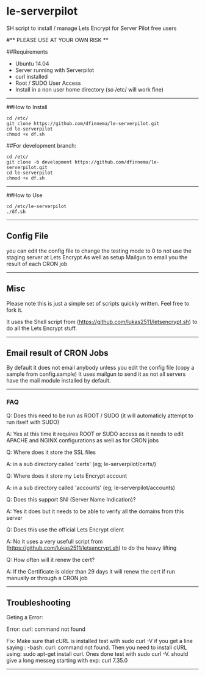 # le-serverpilot
SH script to install / manage Lets Encrypt for Server Pilot free users

#** PLEASE USE AT YOUR OWN RISK **

##Requirements

 * Ubuntu 14.04 
 * Server running with Serverpilot
 * curl installed
 * Root / SUDO User Access
 * Install in a non user home directory (so /etc/ will work fine)

---
##How to Install

```
cd /etc/
git clone https://github.com/dfinnema/le-serverpilot.git
cd le-serverpilot
chmod +x df.sh
```
##For development branch:
```
cd /etc/
git clone -b development https://github.com/dfinnema/le-serverpilot.git
cd le-serverpilot
chmod +x df.sh
```
---
##How to Use

```
cd /etc/le-serverpilot
./df.sh
```
---
## Config File

you can edit the config file to change the testing mode to 0 to not use the staging server at Lets Encrypt
As well as setup Mailgun to email you the result of each CRON job 

---
## Misc

Please note this is just a simple set of scripts quickly written. Feel free to fork it.

It uses the Shell script from (https://github.com/lukas2511/letsencrypt.sh) to do all the Lets Encrypt stuff. 

---
## Email result of CRON Jobs

By default it does not email anybody unless you edit the config file (copy a sample from config.sample) 
It uses mailgun to send it as not all servers have the mail module installed by default. 

---
### FAQ

Q: Does this need to be run as ROOT / SUDO (it will automaticly attempt to run itself with SUDO)

A: Yes at this time it requires ROOT or SUDO access as it needs to edit APACHE and NGINX configurations as well as for CRON jobs

Q: Where does it store the SSL files 

A: in a sub directory called 'certs' (eg; le-serverpilot/certs/)

Q: Where does it store my Lets Encrypt account 

A: in a sub directory called 'accounts' (eg; le-serverpilot/accounts)

Q: Does this support SNI (Server Name Indication)?

A: Yes it does but it needs to be able to verify all the domains from this server

Q: Does this use the official Lets Encrypt client

A: No it uses a very usefull script from (https://github.com/lukas2511/letsencrypt.sh) to do the heavy lifting

Q: How often will it renew the cert?

A: If the Certificate is older than 29 days it will renew the cert if run manually or through a CRON job

---
## Troubleshooting
Geting a Error:

Error: curl: command not found

Fix: Make sure that cURL is installed test with sudo curl -V 
if you get a line saying : -bash: curl: command not found.
Then you need to install cURL using: sudo apt-get install curl.
Ones done test with sudo curl -V. should give a long messeg starting with exp: curl 7.35.0

---
